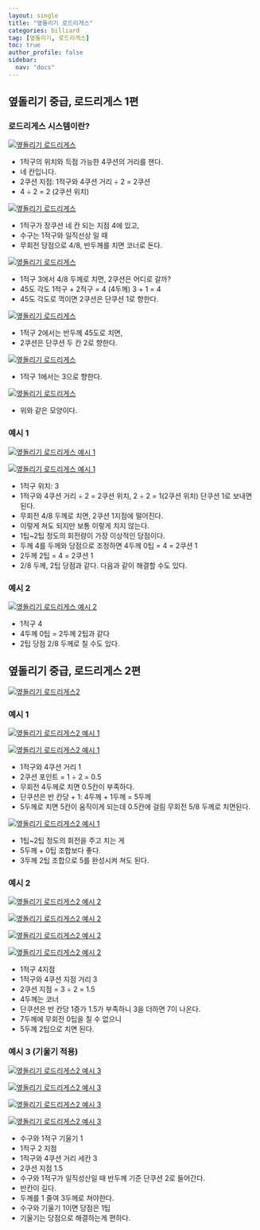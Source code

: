 ```yaml
---
layout: single
title: "옆돌리기 로드리게스"
categories: billiard
tag: [옆돌리기, 로드리게스] 
toc: true
author_profile: false
sidebar:
  nav: "docs"
---
```


## 옆돌리기 중급, 로드리게스 1편

### 로드리게스 시스템이란? 
[![옆돌리기 로드리게스](/images/옆돌리기_로드리게스_1.png)](/images/옆돌리기_로드리게스_1.png)
- 1적구의 위치와 득점 가능한 4쿠션의 거리를 잰다. 
- 네 칸입니다. 
- 2쿠션 지점: 1적구와 4쿠션 거리 ÷ 2 = 2쿠션 
- 4 ÷ 2 = 2 (2쿠션 위치)

[![옆돌리기 로드리게스](/images/옆돌리기_로드리게스_2.png)](/images/옆돌리기_로드리게스_2.png)
- 1적구가 장쿠션 네 칸 되는 지점 4에 있고, 
- 수구는 1적구와 일직선상 일 때 
- 무회전 당점으로 4/8, 반두께를 치면 코너로 돈다.

[![옆돌리기 로드리게스](/images/옆돌리기_로드리게스_3.png)](/images/옆돌리기_로드리게스_3.png)
* 1적구 3에서 4/8 두께로 치면, 2쿠션은 어디로 갈까? 
* 45도 각도 1적구 + 2적구 = 4 (4두께) 3 + 1 = 4 
* 45도 각도로 꺽이면 2쿠션은 단쿠션 1로 향한다.

[![옆돌리기 로드리게스](/images/옆돌리기_로드리게스_4.png)](/images/옆돌리기_로드리게스_4.png)
* 1적구 2에서는 반두께 45도로 치면, 
* 2쿠션은 단쿠션 두 칸 2로 향한다.

[![옆돌리기 로드리게스](/images/옆돌리기_로드리게스_5.png)](/images/옆돌리기_로드리게스_5.png)
- 1적구 1에서는 3으로 향한다.

[![옆돌리기 로드리게스](/images/옆돌리기_로드리게스_6.png)](/images/옆돌리기_로드리게스_6.png)
- 위와 같은 모양이다.

### 예시 1
[![옆돌리기 로드리게스 예시 1](/images/옆돌리기_로드리게스_예시1-1.png)](/images/옆돌리기_로드리게스_예시1-1.png)

[![옆돌리기 로드리게스 예시 1](/images/옆돌리기_로드리게스_예시1-2.png)](/images/옆돌리기_로드리게스_예시1-2.png)
* 1적구 위치: 3 
* 1적구와 4쿠션 거리 ÷ 2 = 2쿠션 위치, 2 ÷ 2 = 1(2쿠션 위치) 단쿠션 1로 보내면 된다. 
* 무회전 4/8 두께로 치면, 2쿠션 1지점에 떨어진다. 
* 이렇게 쳐도 되지만 보통 이렇게 치지 않는다. 
* 1팁~2팁 정도의 회전량이 가장 이상적인 당점이다. 
* 두께 4를 두께와 당점으로 조정하면 4두께 0팁 = 4 = 2쿠션 1 
* 2두께 2팁 = 4 = 2쿠션 1 
* 2/8 두께, 2팁 당점과 같다. 다음과 같이 해결할 수도 있다.

### 예시 2
[![옆돌리기 로드리게스 예시 2](/images/옆돌리기_로드리게스_예시2.png)](/images/옆돌리기_로드리게스_예시2.png)
* 1적구 4 
* 4두께 0팁 = 2두께 2팁과 같다 
* 2팁 당점 2/8 두께로 칠 수도 있다.

## 옆돌리기 중급, 로드리게스 2편
[![옆돌리기 로드리게스2](/images/옆돌리기_로드리게스2.png)](/images/옆돌리기_로드리게스2.png)

### 예시 1
[![옆돌리기 로드리게스2 예시 1](/images/옆돌리기_로드리게스2_예시1-1.png)](/images/옆돌리기_로드리게스2_예시1-1.png)

[![옆돌리기 로드리게스2 예시 1](/images/옆돌리기_로드리게스2_예시1-2.png)](/images/옆돌리기_로드리게스2_예시1-2.png)
* 1적구와 4쿠션 거리 1 
* 2쿠션 포인트 = 1 ÷ 2 = 0.5 
* 무회전 4두께로 치면 0.5칸이 부족하다. 
* 단쿠션은 반 칸당 + 1: 4두께 + 1두께 = 5두께 
* 5두께로 치면 5칸이 움직이게 되는데 0.5칸에 걸림 무회전 5/8 두께로 치면된다.

[![옆돌리기 로드리게스2 예시 1](/images/옆돌리기_로드리게스2_예시1-3.png)](/images/옆돌리기_로드리게스2_예시1-3.png)
* 1팁~2팁 정도의 회전을 주고 치는 게 
* 5두께 + 0팁 조합보다 좋다. 
* 3두께 2팁 조합으로 5를 완성시켜 쳐도 된다.

### 예시 2
[![옆돌리기 로드리게스2 예시 2](/images/옆돌리기_로드리게스2_예시2-1.png)](/images/옆돌리기_로드리게스2_예시2-1.png)

[![옆돌리기 로드리게스2 예시 2](/images/옆돌리기_로드리게스2_예시2-2.png)](/images/옆돌리기_로드리게스2_예시2-2.png)

[![옆돌리기 로드리게스2 예시 2](/images/옆돌리기_로드리게스2_예시2-3.png)](/images/옆돌리기_로드리게스2_예시2-3.png)

[![옆돌리기 로드리게스2 예시 2](/images/옆돌리기_로드리게스2_예시2-4.png)](/images/옆돌리기_로드리게스2_예시2-4.png)
* 1적구 4지점 
* 1적구와 4쿠션 지점 거리 3 
* 2쿠션 지점 = 3 ÷ 2 = 1.5 
* 4두께는 코너 
* 단쿠션은 반 칸당 1증가 1.5가 부족하니 3을 더하면 7이 나온다. 
* 7두께에 무회전 0팁을 칠 수 없으니 
* 5두께 2팁으로 치면 된다.

### 예시 3 (기울기 적용)
[![옆돌리기 로드리게스2 예시 3](/images/옆돌리기_로드리게스2_예시3-1.png)](/images/옆돌리기_로드리게스2_예시3-1.png)

[![옆돌리기 로드리게스2 예시 3](/images/옆돌리기_로드리게스2_예시3-2.png)](/images/옆돌리기_로드리게스2_예시3-2png)

[![옆돌리기 로드리게스2 예시 3](/images/옆돌리기_로드리게스2_예시3-3.png)](/images/옆돌리기_로드리게스2_예시3-3.png)

[![옆돌리기 로드리게스2 예시 3](/images/옆돌리기_로드리게스2_예시3-4.png)](/images/옆돌리기_로드리게스2_예시3-4.png)
* 수구와 1적구 기울기 1 
* 1적구 2 지점 
* 1적구와 4쿠션 거리 세칸 3 
* 2쿠션 지점 1.5 
* 수구와 1적구가 일직성산일 때 반두께 기준 단쿠션 2로 들어간다. 
* 반칸이 길다. 
* 두께를 1 줄여 3두께로 쳐야한다. 
* 수구와 기울기 1이면 당점은 1팁 
* 기울기는 당점으로 해결하는게 편하다.
